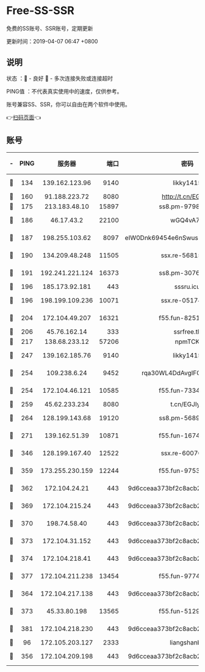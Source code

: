 # Free-SS-SSR

免费的SS账号、SSR账号，定期更新

更新时间：2019-04-07 06:47 +0800

## 说明

状态     ：🙂 - 良好 🙁 - 多次连接失败或连接超时

PING值   ：不代表真实使用中的速度，仅供参考。

账号兼容SS、SSR，你可以自由在两个软件中使用。

👉[扫码页面](https://liesauer.github.io/Free-SS-SSR/)👈

## 账号

|-|PING|服务器|端口|密码|加密方式|区域|
|:----:|:----:|:-----:|-----:|:----:|:----:|:----:|
|🙂|134|139.162.123.96|9140|likky1415|aes-256-cfb|JP|
|🙂|160|91.188.223.72|8080|http://t.cn/EGJIyrl|rc4-md5|RU|
|🙂|175|213.183.48.10|15897|ss8.pm-97980704|rc4-md5|RU|
|🙂|186|46.17.43.2|22100|wGQ4vA7D|aes-256-gcm|RU|
|🙂|187|198.255.103.62|8097|eIW0Dnk69454e6nSwuspv9DmS201tQ0D|aes-256-cfb|US|
|🙂|190|134.209.48.248|11505|ssx.re-56815619|aes-256-cfb|US|
|🙂|191|192.241.221.124|16373|ss8.pm-30761179|aes-256-cfb|US|
|🙂|196|185.173.92.181|443|sssru.icu|rc4-md5|RU|
|🙂|196|198.199.109.236|10071|ssx.re-05174264|aes-256-cfb|US|
|🙂|204|172.104.49.207|16321|f55.fun-82511518|aes-256-cfb|SG|
|🙂|206|45.76.162.14|333|ssrfree.tk|rc4|SG|
|🙂|217|138.68.233.12|57206|npmTCK|rc4-md5|US|
|🙂|247|139.162.185.76|9140|likky1415|aes-256-cfb|DE|
|🙂|254|109.238.6.24|9452|rqa30WL4DdAvgIFG6Fs3znzTa|aes-256-cfb|FR|
|🙂|254|172.104.46.121|10585|f55.fun-73340973|aes-256-cfb|SG|
|🙂|259|45.62.233.234|8080|t.cn/EGJIyrl|rc4-md5|CA|
|🙂|264|128.199.143.68|19120|ss8.pm-56891899|aes-256-cfb|SG|
|🙂|271|139.162.51.39|10871|f55.fun-16741898|aes-256-cfb|SG|
|🙂|346|128.199.167.40|12522|ssx.re-60076852|aes-256-cfb|SG|
|🙂|359|173.255.230.159|12244|f55.fun-97535983|aes-256-cfb|US|
|🙂|362|172.104.24.21|443|9d6cceaa373bf2c8acb22e60b6a58be6|aes-256-cfb|US|
|🙂|369|172.104.215.24|443|9d6cceaa373bf2c8acb22e60b6a58be6|aes-256-cfb|US|
|🙂|370|198.74.58.40|443|9d6cceaa373bf2c8acb22e60b6a58be6|aes-256-cfb|US|
|🙂|373|172.104.31.152|443|9d6cceaa373bf2c8acb22e60b6a58be6|aes-256-cfb|US|
|🙂|374|172.104.218.41|443|9d6cceaa373bf2c8acb22e60b6a58be6|aes-256-cfb|US|
|🙂|377|172.104.211.238|13454|f55.fun-97748450|aes-256-cfb|US|
|🙂|364|172.104.217.138|443|9d6cceaa373bf2c8acb22e60b6a58be6|aes-256-cfb|US|
|🙂|373|45.33.80.198|13565|f55.fun-51293077|aes-256-cfb|US|
|🙂|381|172.104.218.230|443|9d6cceaa373bf2c8acb22e60b6a58be6|aes-256-cfb|US|
|🙁|96|172.105.203.127|2333|liangshanbo|chacha20|JP|
|🙁|356|172.104.209.198|443|9d6cceaa373bf2c8acb22e60b6a58be6|aes-256-cfb|US|
